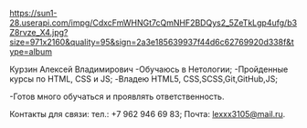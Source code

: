 https://sun1-28.userapi.com/impg/CdxcFmWHNGt7cQmNHF2BDQys2_5ZeTkLgp4ufg/b3Z8rvze_X4.jpg?size=971x2160&quality=95&sign=2a3e185639937f44d6c62769920d338f&type=album

Курзин Алексей Владимирович
-Обучаюсь в Нетологии;
-Пройденные курсы по HTML, CSS и JS;
-Владею HTML5, CSS,SCSS,Git,GitHub,JS;

-Готов много обучаться и проявлять ответственность.

Контакты для связи:
тел.: +7 962 946 69 83;
Почта: lexxx3105@mail.ru.